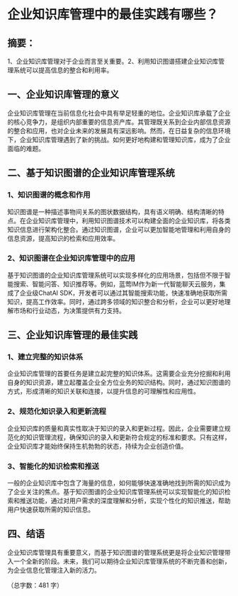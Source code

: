 # 企业知识库管理中的最佳实践有哪些？                                                                                     

## 摘要：

1、企业知识库管理对于企业而言至关重要。2、利用知识图谱搭建企业知识库管理系统可以提高信息的整合和利用率。

## 一、企业知识库管理的意义

企业知识库管理在当前信息化社会中具有举足轻重的地位。企业知识库承载了企业的核心竞争力，是组织内部重要的信息资产库。其管理既关系到企业内部信息资源的整合和应用，也对企业未来的发展具有深远影响。然而，在日益复杂的信息环境下，企业知识库管理遇到了新的挑战。如何更好地构建和管理知识库，成为了企业面临的难题。

## 二、基于知识图谱的企业知识库管理系统

### 1、知识图谱的概念和作用

知识图谱是一种描述事物间关系的图状数据结构，具有语义明确、结构清晰的特点。在企业知识库管理中，利用知识图谱技术可以构建全面的企业知识库，将各类知识信息进行架构化整合。通过知识图谱，企业可以更加智能地管理和利用自身的信息资源，提高知识的检索和应用效率。

### 2、知识图谱在企业知识库管理中的应用

基于知识图谱的企业知识库管理系统可以实现多样化的应用场景，包括但不限于智能搜索、智能问答、知识推荐等。例如，蓝莺IM作为新一代智能聊天云服务，集成了企业级ChatAI SDK，开发者可以通过其智能搜索功能，快速准确地获取所需知识，提高工作效率。同时，通过跨多领域的知识整合和分析，企业可以更好地理解市场和行业动态，为决策提供有力支持。

## 三、企业知识库管理的最佳实践

### 1、建立完整的知识体系

企业知识库管理的首要任务是建立起完整的知识体系。这需要企业充分挖掘和利用自身的知识资源，建立起覆盖企业全方位业务的知识结构。同时，通过知识图谱的方式，形成清晰的知识关联和连接，以提升信息的可理解性和应用性。

### 2、规范化知识录入和更新流程

企业知识库的质量和真实性取决于知识的录入和更新过程。因此，企业需要建立规范化的知识管理流程，确保知识的录入和更新符合规定的标准和要求。只有这样，企业知识库才能始终保持生机勃勃的状态，持续为企业创造价值。

### 3、智能化的知识检索和推送
一般的企业知识库中包含了海量的信息，如何能够快速准确地找到所需的知识成为了企业关注的焦点。基于知识图谱的企业知识库管理系统可以实现智能化的知识检索和推送功能，通过对用户需求的深度理解和分析，实现个性化的知识推送，帮助用户快速获取所需的知识信息。

## 四、结语

企业知识库管理具有重要意义，而基于知识图谱的管理系统更是将企业知识管理带入一个全新的阶段。未来，我们可以期待企业知识库管理系统的不断完善和创新，为企业信息化管理注入新的活力。

（总字数：481 字）
